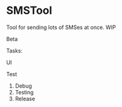 # SMSTool
Tool for sending lots of SMSes at once. WIP

Beta

Tasks: <p/>
UI <p/>
Test <p/>

1. Debug
2. Testing 
2. Release

